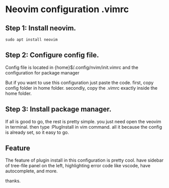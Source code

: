 # Neovim configuration .vimrc

## Step 1: Install neovim.

```
sudo apt install neovim
```

## Step 2: Configure config file.

Config file is located in {home}$/.config/nvim/init.vimrc
and the configuration for package manager

But if you want to use this configuration just paste the code.
first, copy config folder in home folder.
secondly, copy the .vimrc exactly inside the home folder.

## Step 3: Install package manager.

If all is good to go, the rest is pretty simple.
you just need open the veovim in terminal.
then type :PlugInstall in vim command.
all it because the config is already set, so it easy to go.

## Feature
The feature of plugin install in this configuration is pretty cool.
have sidebar of tree-file panel on the left, highlighting error code like vscode, have autocomplete, and more.

thanks.

